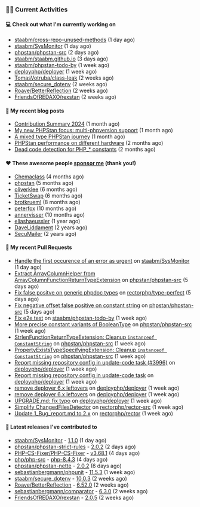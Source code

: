 ### 👨‍💻 Current Activities


#### 💻 Check out what I'm currently working on

- [staabm/cross-repo-unused-methods](https://github.com/staabm/cross-repo-unused-methods) (1 day ago)
- [staabm/SysMonitor](https://github.com/staabm/SysMonitor) (1 day ago)
- [phpstan/phpstan-src](https://github.com/phpstan/phpstan-src) (2 days ago)
- [staabm/staabm.github.io](https://github.com/staabm/staabm.github.io) (3 days ago)
- [staabm/phpstan-todo-by](https://github.com/staabm/phpstan-todo-by) (1 week ago)
- [deployphp/deployer](https://github.com/deployphp/deployer) (1 week ago)
- [TomasVotruba/class-leak](https://github.com/TomasVotruba/class-leak) (2 weeks ago)
- [staabm/secure_dotenv](https://github.com/staabm/secure_dotenv) (2 weeks ago)
- [Roave/BetterReflection](https://github.com/Roave/BetterReflection) (2 weeks ago)
- [FriendsOfREDAXO/rexstan](https://github.com/FriendsOfREDAXO/rexstan) (2 weeks ago)


#### 📜 My recent blog posts

- [Contribution Summary 2024](https://staabm.github.io/2024/12/11/contribution-summary-2024.html) (1 month ago)
- [My new PHPStan focus: multi-phpversion support](https://staabm.github.io/2024/11/28/phpstan-php-version-in-scope.html) (1 month ago)
- [A mixed type PHPStan journey](https://staabm.github.io/2024/11/26/phpstan-mixed-types.html) (1 month ago)
- [PHPStan performance on different hardware](https://staabm.github.io/2024/11/17/phpstan-performance-on-different-hardware.html) (2 months ago)
- [Dead code detection for PHP_* constants](https://staabm.github.io/2024/11/14/phpstan-php-version-narrowing.html) (2 months ago)


#### ❤️ These awesome people [sponsor me](https://github.com/sponsors/staabm) (thank you!)

- [Chemaclass](https://github.com/Chemaclass) (4 months ago)
- [phpstan](https://github.com/phpstan) (5 months ago)
- [oliverklee](https://github.com/oliverklee) (6 months ago)
- [TicketSwap](https://github.com/TicketSwap) (6 months ago)
- [brotkrueml](https://github.com/brotkrueml) (8 months ago)
- [peterfox](https://github.com/peterfox) (10 months ago)
- [annervisser](https://github.com/annervisser) (10 months ago)
- [eliashaeussler](https://github.com/eliashaeussler) (1 year ago)
- [DaveLiddament](https://github.com/DaveLiddament) (2 years ago)
- [SecuMailer](https://github.com/SecuMailer) (2 years ago)


#### 🔨 My recent Pull Requests

- [Handle the first occurence of an error as urgent](https://github.com/staabm/SysMonitor/pull/28) on [staabm/SysMonitor](https://github.com/staabm/SysMonitor) (1 day ago)
- [Extract ArrayColumnHelper from ArrayColumnFunctionReturnTypeExtension](https://github.com/phpstan/phpstan-src/pull/3785) on [phpstan/phpstan-src](https://github.com/phpstan/phpstan-src) (5 days ago)
- [Fix false positve on generic phpdoc types](https://github.com/rectorphp/type-perfect/pull/61) on [rectorphp/type-perfect](https://github.com/rectorphp/type-perfect) (5 days ago)
- [Fix negative offset false positive on constant string](https://github.com/phpstan/phpstan-src/pull/3784) on [phpstan/phpstan-src](https://github.com/phpstan/phpstan-src) (5 days ago)
- [Fix e2e test](https://github.com/staabm/phpstan-todo-by/pull/133) on [staabm/phpstan-todo-by](https://github.com/staabm/phpstan-todo-by) (1 week ago)
- [More precise constant variants of BooleanType](https://github.com/phpstan/phpstan-src/pull/3781) on [phpstan/phpstan-src](https://github.com/phpstan/phpstan-src) (1 week ago)
- [StrlenFunctionReturnTypeExtension: Cleanup `instanceof ConstantString`](https://github.com/phpstan/phpstan-src/pull/3780) on [phpstan/phpstan-src](https://github.com/phpstan/phpstan-src) (1 week ago)
- [PropertyExistsTypeSpecifyingExtension: Cleanup `instanceof ConstantString`](https://github.com/phpstan/phpstan-src/pull/3779) on [phpstan/phpstan-src](https://github.com/phpstan/phpstan-src) (1 week ago)
- [Report missing repository config in update-code task (#3996)](https://github.com/deployphp/deployer/pull/3997) on [deployphp/deployer](https://github.com/deployphp/deployer) (1 week ago)
- [Report missing repository config in update-code task](https://github.com/deployphp/deployer/pull/3996) on [deployphp/deployer](https://github.com/deployphp/deployer) (1 week ago)
- [remove deployer 6.x leftovers](https://github.com/deployphp/deployer/pull/3995) on [deployphp/deployer](https://github.com/deployphp/deployer) (1 week ago)
- [remove deployer 6.x leftovers](https://github.com/deployphp/deployer/pull/3994) on [deployphp/deployer](https://github.com/deployphp/deployer) (1 week ago)
- [UPGRADE.md: fix typo](https://github.com/deployphp/deployer/pull/3992) on [deployphp/deployer](https://github.com/deployphp/deployer) (1 week ago)
- [Simplify ChangedFilesDetector](https://github.com/rectorphp/rector-src/pull/6662) on [rectorphp/rector-src](https://github.com/rectorphp/rector-src) (1 week ago)
- [Update 1_Bug_report.md to 2.x](https://github.com/rectorphp/rector/pull/8967) on [rectorphp/rector](https://github.com/rectorphp/rector) (1 week ago)


#### 🔭 Latest releases I've contributed to

- [staabm/SysMonitor](https://github.com/staabm/SysMonitor) - [1.1.0](https://github.com/staabm/SysMonitor/releases/tag/1.1.0) (1 day ago)
- [phpstan/phpstan-strict-rules](https://github.com/phpstan/phpstan-strict-rules) - [2.0.2](https://github.com/phpstan/phpstan-strict-rules/releases/tag/2.0.2) (2 days ago)
- [PHP-CS-Fixer/PHP-CS-Fixer](https://github.com/PHP-CS-Fixer/PHP-CS-Fixer) - [v3.68.1](https://github.com/PHP-CS-Fixer/PHP-CS-Fixer/releases/tag/v3.68.1) (4 days ago)
- [php/php-src](https://github.com/php/php-src) - [php-8.4.3](https://github.com/php/php-src/releases/tag/php-8.4.3) (4 days ago)
- [phpstan/phpstan-nette](https://github.com/phpstan/phpstan-nette) - [2.0.2](https://github.com/phpstan/phpstan-nette/releases/tag/2.0.2) (6 days ago)
- [sebastianbergmann/phpunit](https://github.com/sebastianbergmann/phpunit) - [11.5.3](https://github.com/sebastianbergmann/phpunit/releases/tag/11.5.3) (1 week ago)
- [staabm/secure_dotenv](https://github.com/staabm/secure_dotenv) - [10.0.3](https://github.com/staabm/secure_dotenv/releases/tag/10.0.3) (2 weeks ago)
- [Roave/BetterReflection](https://github.com/Roave/BetterReflection) - [6.52.0](https://github.com/Roave/BetterReflection/releases/tag/6.52.0) (2 weeks ago)
- [sebastianbergmann/comparator](https://github.com/sebastianbergmann/comparator) - [6.3.0](https://github.com/sebastianbergmann/comparator/releases/tag/6.3.0) (2 weeks ago)
- [FriendsOfREDAXO/rexstan](https://github.com/FriendsOfREDAXO/rexstan) - [2.0.5](https://github.com/FriendsOfREDAXO/rexstan/releases/tag/2.0.5) (2 weeks ago)
